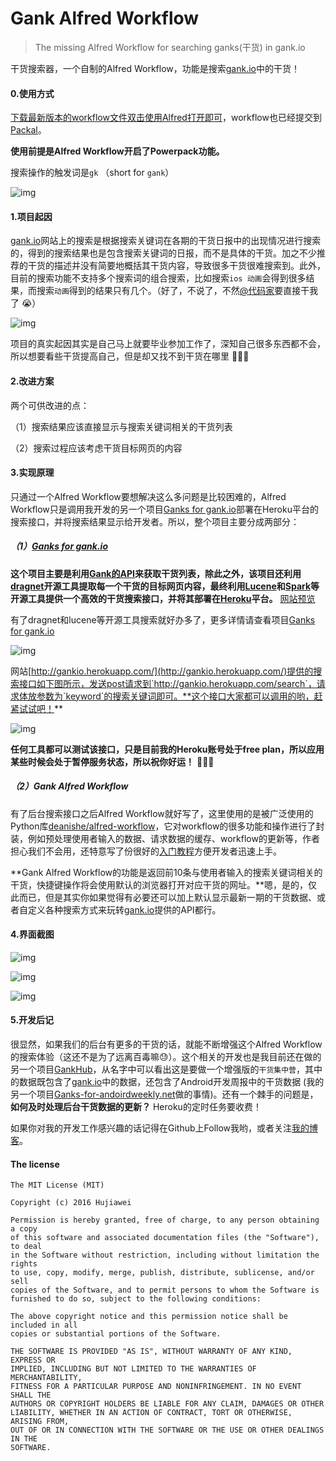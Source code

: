 # Gank Alfred Workflow
>  The missing Alfred Workflow for searching ganks(干货) in gank.io

干货搜索器，一个自制的Alfred Workflow，功能是搜索[gank.io](http://gank.io)中的干货！

#### 0.使用方式

[下载最新版本的workflow文件双击使用Alfred打开即可](https://github.com/hujiaweibujidao/Gank-Alfred-Workflow/releases)，workflow也已经提交到[Packal](http://www.packal.org/workflow/gank-alfred-workflow)。

**使用前提是Alfred Workflow开启了Powerpack功能。**

搜索操作的触发词是`gk` （short for `gank`）

![img](search1.png)



#### 1.项目起因

[gank.io](http://gank.io)网站上的搜索是根据搜索关键词在各期的干货日报中的出现情况进行搜索的，得到的搜索结果也是包含搜索关键词的日报，而不是具体的干货。加之不少推荐的干货的描述并没有简要地概括其干货内容，导致很多干货很难搜索到。此外，目前的搜索功能不支持多个搜索词的组合搜索，比如搜索`ios 动画`会得到很多结果，而搜索`动画`得到的结果只有几个。（好了，不说了，不然[@代码家](https://github.com/daimajia)要直接干我了 😭）

![img](search-gankio.png) 

项目的真实起因其实是自己马上就要毕业参加工作了，深知自己很多东西都不会，所以想要看些干货提高自己，但是却又找不到干货在哪里 🙈🙈🙈

#### 2.改进方案

两个可供改进的点：

（1）搜索结果应该直接显示与搜索关键词相关的干货列表

（2）搜索过程应该考虑干货目标网页的内容

#### 3.实现原理

只通过一个Alfred Workflow要想解决这么多问题是比较困难的，Alfred Workflow只是调用我开发的另一个项目[Ganks for gank.io](https://github.com/hujiaweibujidao/Ganks-for-gank.io)部署在Heroku平台的搜索接口，并将搜索结果显示给开发者。所以，整个项目主要分成两部分：

##### （1）[Ganks for gank.io](https://github.com/hujiaweibujidao/Ganks-for-gank.io)

**这个项目主要是利用[Gank的API](http://gank.io/api)来获取干货列表，除此之外，该项目还利用[dragnet](https://github.com/seomoz/dragnet)开源工具提取每一个干货的目标网页内容，最终利用[Lucene](http://lucene.apache.org/)和[Spark](http://sparkjava.com/)等开源工具提供一个高效的干货搜索接口，并将其部署在[Heroku](https://www.heroku.com/)平台。**   [网站预览](http://gankio.herokuapp.com/) 

有了dragnet和lucene等开源工具搜索就好办多了，更多详情请查看项目[Ganks for gank.io](https://github.com/hujiaweibujidao/Ganks-for-gank.io) 

![img](gankio.png)

网站[http://gankio.herokuapp.com/](http://gankio.herokuapp.com/)提供的搜索接口如下图所示，发送post请求到`http://gankio.herokuapp.com/search`，请求体放参数为`keyword`的搜索关键词即可。**这个接口大家都可以调用的哟，赶紧试试吧！** 

![img](gankio-heroku-search.png)

**任何工具都可以测试该接口，只是目前我的Heroku账号处于free plan，所以应用某些时候会处于暂停服务状态，所以祝你好运！** 🙈🙈🙈

##### （2）Gank Alfred Workflow

有了后台搜索接口之后Alfred Workflow就好写了，这里使用的是被广泛使用的Python库[deanishe/alfred-workflow](https://github.com/deanishe/alfred-workflow/)，它对workflow的很多功能和操作进行了封装，例如预处理使用者输入的数据、请求数据的缓存、workflow的更新等，作者担心我们不会用，还特意写了份很好的[入门教程](http://www.deanishe.net/alfred-workflow/tutorial.html)方便开发者迅速上手。

**Gank Alfred Workflow的功能是返回前10条与使用者输入的搜索关键词相关的干货，快捷键操作将会使用默认的浏览器打开对应干货的网址。**嗯，是的，仅此而已，但是其实你如果觉得有必要还可以加上默认显示最新一期的干货数据、或者自定义各种搜索方式来玩转[gank.io](http://gank.io/api)提供的API都行。

#### 4.界面截图

![img](search2.png)



![img](search3.png)



![img](search4.png)

#### 5.开发后记

很显然，如果我们的后台有更多的干货的话，就能不断增强这个Alfred Workflow的搜索体验（这还不是为了远离百毒嘛😓）。这个相关的开发也是我目前还在做的另一个项目[GankHub](https://github.com/hujiaweibujidao/GankHub)，从名字中可以看出这是要做一个增强版的`干货集中营`，其中的数据既包含了[gank.io](http://gank.io)中的数据，还包含了Android开发周报中的干货数据 (我的另一个项目[Ganks-for-andoirdweekly.net](https://github.com/hujiaweibujidao/Ganks-for-andoirdweekly.net)做的事情)。还有一个棘手的问题是，**如何及时处理后台干货数据的更新？** Heroku的定时任务要收费！

如果你对我的开发工作感兴趣的话记得在Github上Follow我哟，或者关注[我的博客](http://hujiaweibujidao.github.io/)。

#### The license

```
The MIT License (MIT)

Copyright (c) 2016 Hujiawei

Permission is hereby granted, free of charge, to any person obtaining a copy
of this software and associated documentation files (the "Software"), to deal
in the Software without restriction, including without limitation the rights
to use, copy, modify, merge, publish, distribute, sublicense, and/or sell
copies of the Software, and to permit persons to whom the Software is
furnished to do so, subject to the following conditions:

The above copyright notice and this permission notice shall be included in all
copies or substantial portions of the Software.

THE SOFTWARE IS PROVIDED "AS IS", WITHOUT WARRANTY OF ANY KIND, EXPRESS OR
IMPLIED, INCLUDING BUT NOT LIMITED TO THE WARRANTIES OF MERCHANTABILITY,
FITNESS FOR A PARTICULAR PURPOSE AND NONINFRINGEMENT. IN NO EVENT SHALL THE
AUTHORS OR COPYRIGHT HOLDERS BE LIABLE FOR ANY CLAIM, DAMAGES OR OTHER
LIABILITY, WHETHER IN AN ACTION OF CONTRACT, TORT OR OTHERWISE, ARISING FROM,
OUT OF OR IN CONNECTION WITH THE SOFTWARE OR THE USE OR OTHER DEALINGS IN THE
SOFTWARE.
```



